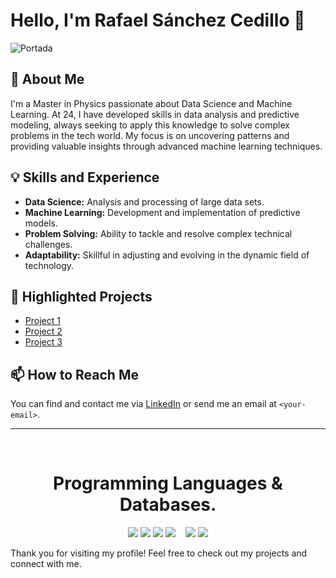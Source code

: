 # Hello, I'm Rafael Sánchez Cedillo 👋

![Portada](https://github.com/RafaSanCed/RafaSanCed/assets/110432965/c027f5af-808e-4030-bd38-19f84505ae8d)

## 🚀 About Me
I'm a Master in Physics passionate about Data Science and Machine Learning. At 24, I have developed skills in data analysis and predictive modeling, always seeking to apply this knowledge to solve complex problems in the tech world. My focus is on uncovering patterns and providing valuable insights through advanced machine learning techniques.

## 💡 Skills and Experience
- **Data Science:** Analysis and processing of large data sets.
- **Machine Learning:** Development and implementation of predictive models.
- **Problem Solving:** Ability to tackle and resolve complex technical challenges.
- **Adaptability:** Skillful in adjusting and evolving in the dynamic field of technology.

## 🌟 Highlighted Projects
- [Project 1](<project-link>)
- [Project 2](<project-link>)
- [Project 3](<project-link>)

## 📫 How to Reach Me
You can find and contact me via [LinkedIn](www.linkedin.com/in/rafael-sánchez-cedillo-75a50221b) or send me an email at `<your-email>`.

---


<br>
<h1 align="center">Programming Languages & Databases.</h1>


<p align="center">
<img src="https://img.shields.io/badge/%20-%23323330.svg?&style=for-the-badge&logo=C&logoColor=white"/>
<img src="https://img.shields.io/badge/c++%20-%2300599C.svg?&style=for-the-badge&logo=c%2B%2B&ogoColor=white"/>
<img src="https://img.shields.io/badge/python%20-00BFFF.svg?&style=for-the-badge&logo=python&logoColor=white"/>
<img src="https://img.shields.io/badge/wolfram%20-DD1100.svg?&style=for-the-badge&logo=wolfram&logoColor=white"/>&nbsp;&nbsp;&nbsp;

<img src="https://img.shields.io/badge/mysql%20-005EFF.svg?&style=for-the-badge&logo=mysql&logoColor=white"/>
<img src="https://img.shields.io/badge/postgresql%20-%231572B6.svg?&style=for-the-badge&logo=postgresql&logoColor=white"/>
  
</p>

Thank you for visiting my profile! Feel free to check out my projects and connect with me.
